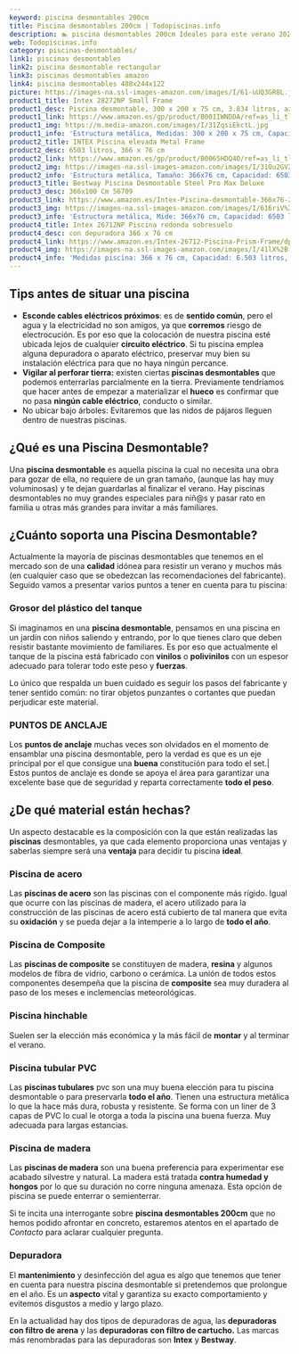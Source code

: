 ```yaml
---
keyword: piscina desmontables 200cm
title: Piscina desmontables 200cm | Todopiscinas.info
description: 🏊 piscina desmontables 200cm Ideales para este verano 2021. Aquí puedes comprar piscina desmontables 200cm y comparar con otras similares. No dejes escapar piscina desmontables 200cm a un precio realmente tentador.
web: Todopiscinas.info
category: piscinas-desmontables/
link1: piscinas desmontables
link2: piscina desmontable rectangular
link3: piscinas desmontables amazon
link4: piscina desmontables 488x244x122
picture: https://images-na.ssl-images-amazon.com/images/I/61-uUQ3GR8L.jpg
product1_title: Intex 28272NP Small Frame
product1_desc: Piscina desmontable, 300 x 200 x 75 cm, 3.834 litros, azul
product1_link: https://www.amazon.es/gp/product/B001IWNDDA/ref=as_li_tl?ie=UTF8&camp=3638&creative=24630&creativeASIN=B001IWNDDA&linkCode=as2&tag=todopiscinas0e-21&linkId=25b9d647487c889cb6ef56ed63f50ca1
product1_img: https://m.media-amazon.com/images/I/31ZqsiEkctL.jpg
product1_info: 'Estructura metálica, Medidas: 300 x 200 x 75 cm, Capacidad: 3.834 litros, Para 6 personas (+ 6 años), Fácil montaje, Forma rectangular'
product2_title: INTEX Piscina elevada Metal Frame
product2_desc: 6503 litros, 366 x 76 cm
product2_link: https://www.amazon.es/gp/product/B0065HDQ4O/ref=as_li_tl?ie=UTF8&camp=3638&creative=24630&creativeASIN=B0065HDQ4O&linkCode=as2&tag=todopiscinas0e-21&linkId=ed2430e3ba564d3527ee103df33ed7b3
product2_img: https://images-na.ssl-images-amazon.com/images/I/31Ou2GV2SAL.jpg
product2_info: 'Estructura metálica, Tamaño: 366x76 cm, Capacidad: 6503 litros, Forma circular, De 4 a 7 personas (+6 años)'
product3_title: Bestway Piscina Desmontable Steel Pro Max Deluxe
product3_desc: 366x100 Cm 56709
product3_link: https://www.amazon.es/Intex-Piscina-desmontable-366x76-28210NP/dp/B0065HDQ4O?__mk_es_ES=%C3%85M%C3%85%C5%BD%C3%95%C3%91&crid=25UQGV9HG2INI&dchild=1&keywords=piscinas+desmontables&qid=1615854176&sprefix=piscinas+dem%2Caps%2C201&sr=8-5&linkCode=ll1&tag=todopiscinas0e-21&linkId=34f200977c6cbaab1f3f4d9ac0e64755&language=es_ES&ref_=as_li_ss_tl
product3_img: https://images-na.ssl-images-amazon.com/images/I/616riV%2BiY3L.jpg
product3_info: 'Estructura metálica, Mide: 366x76 cm, Capacidad: 6503 litros, De 4 a 7 personas mayores de 6 años, Forma circular, Tecnología Super-Tough'
product4_title: Intex 26712NP Piscina redonda sobresuelo
product4_desc: con depuradora 366 x 76 cm
product4_link: https://www.amazon.es/Intex-26712-Piscina-Prism-Frame/dp/B07FB823GL?__mk_es_ES=%C3%85M%C3%85%C5%BD%C3%95%C3%91&dchild=1&keywords=piscinas+desmontables+con+depuradora&qid=1615936418&sr=8-5&linkCode=ll1&tag=todopiscinas0e-21&linkId=d98699de7830cd471766fa1daa36de34&language=es_ES&ref_=as_li_ss_tl
product4_img: https://images-na.ssl-images-amazon.com/images/I/41lX%2B-YpibL.jpg
product4_info: 'Medidas piscina: 366 x 76 cm, Capacidad: 6.503 litros, Incluye depuradora de cartucha A, Lona resistente triple capa'
---
```



<stats-list :link1=link1 :link2=link2 :link3=link3 :link4=link4 :category=category></stats-list>


## Tips antes de situar una piscina



*   **Esconde cables eléctricos próximos**: es de **sentido común**, pero el agua y la electricidad no son amigos, ya que **corremos** riesgo de electrocución. Es por eso que la colocación de nuestra piscina esté ubicada lejos de cualquier **circuito eléctrico**. Si tu piscina emplea alguna depuradora o aparato eléctrico, preservar muy bien su instalación eléctrica para que no haya ningún percance.
*   **Vigilar al perforar tierra:** existen ciertas **piscinas desmontables** que podemos enterrarlas parcialmente en la tierra. Previamente tendríamos que hacer antes de empezar a materializar el **hueco** es confirmar que no pasa **ningún cable eléctrico**, conducto o similar.
*   No ubicar bajo árboles: Evitaremos que las nidos de pájaros lleguen dentro de nuestras piscinas.
## ¿Qué es una Piscina Desmontable?

Una **piscina desmontable** es aquella piscina la cual no necesita una obra para gozar de ella, no requiere de un gran tamaño, (aunque las hay muy voluminosas) y te dejan guardarlas al finalizar el verano. Hay piscinas desmontables no muy grandes especiales para niñ@s y pasar rato en familia u otras más grandes para invitar a más familiares.


## ¿Cuánto soporta una Piscina Desmontable?

Actualmente la mayoría de piscinas desmontables que tenemos en el mercado son de una **calidad** idónea para resistir un verano y muchos más (en cualquier caso que se obedezcan las recomendaciones del fabricante). Seguido vamos a presentar varios puntos a tener en cuenta para tu piscina:


### Grosor del plástico del tanque

Si imaginamos en una **piscina desmontable**, pensamos en una piscina en un jardín con niños saliendo y entrando, por lo que tienes claro que deben resistir bastante movimiento de familiares. Es por eso que actualmente el tanque de la piscina está fabricado con **vinilos** o **polivinilos** con un espesor adecuado para tolerar todo este peso y **fuerzas**.

Lo único que respalda un	 buen cuidado es seguir los pasos del fabricante y tener sentido común: no tirar objetos punzantes o cortantes que puedan perjudicar este material.


### PUNTOS DE ANCLAJE

Los **puntos de anclaje** muchas veces son olvidados en el momento de ensamblar una piscina desmontable, pero la verdad es que es un eje principal por el que consigue una **buena** constitución para todo el set.| Estos puntos de anclaje es donde se apoya el área para garantizar una excelente base que de seguridad y reparta correctamente **todo el peso**.


## ¿De qué material están hechas?

Un aspecto destacable es la composición con la que están realizadas las **piscinas** desmontables, ya que cada elemento proporciona unas ventajas y saberlas siempre será una **ventaja** para decidir tu piscina **ideal**.


### Piscina de acero

Las **piscinas de acero** son las piscinas con el componente más rígido. Igual que ocurre con las piscinas de madera, el acero utilizado para la construcción de las piscinas de acero está cubierto de tal manera que evita su **oxidación** y se pueda dejar a la intemperie a lo largo de **todo el año**.


### Piscina de Composite

Las **piscinas de composite** se constituyen de madera, **resina** y algunos modelos de fibra de vidrio, carbono o cerámica. La unión de todos estos componentes desempeña que la piscina de **composite** sea muy duradera al paso de los meses e inclemencias meteorológicas.


### Piscina hinchable

Suelen ser la elección más económica y la más fácil de **montar** y  al terminar el verano.


### Piscina tubular PVC

Las **piscinas tubulares** pvc son una muy buena elección para tu piscina desmontable o para preservarla **todo el año**. Tienen una estructura metálica lo que la hace más dura, robusta y resistente. Se forma con un liner de 3 capas de PVC lo cual le otorga a toda la piscina una buena fuerza. Muy adecuada para largas estancias.


### Piscina de madera

Las **piscinas de madera** son una buena preferencia para experimentar ese acabado silvestre y natural. La madera está tratada **contra humedad y hongos** por lo que su duración no corre ninguna amenaza. Esta opción de piscina se puede enterrar o semienterrar.

Si te incita una interrogante sobre **piscina desmontables 200cm** que no hemos podido afrontar en concreto, estaremos atentos en el apartado de _Contacto_ para aclarar cualquier pregunta.

<external-banner></external-banner>


<brand-panel :title=product1_title :desc=product1_desc :img=product1_img :link=product1_link></brand-panel>


### Depuradora

El **mantenimiento** y desinfección del agua es algo que tenemos que tener en cuenta para nuestra piscina desmontable si pretendemos que prolongue en el año. Es un **aspecto** vital y garantiza su exacto comportamiento y evitemos disgustos a medio y largo plazo.

En la actualidad hay dos tipos de depuradoras de agua, las **depuradoras con filtro de arena** y  las **depuradoras** **con filtro de cartucho.** Las marcas más renombradas para las depuradoras son **Intex** y **Bestway**.